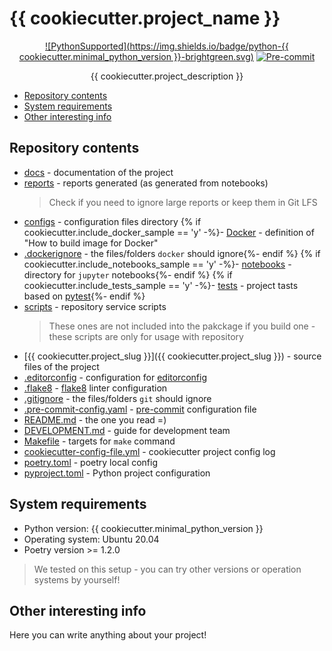 # {{ cookiecutter.project_name }}

<div align="center">

[![PythonSupported](https://img.shields.io/badge/python-{{ cookiecutter.minimal_python_version }}-brightgreen.svg)](https://python3statement.org/#sections50-why)
[![Pre-commit](https://img.shields.io/badge/pre--commit-enabled-brightgreen?logo=pre-commit&logoColor=white)](https://pre-commit.com/)

{{ cookiecutter.project_description }}

</div>

- [Repository contents](#repository-contents)
- [System requirements](#system-requirements)
- [Other interesting info](#other-interesting-info)

## Repository contents

- [docs](docs) - documentation of the project
- [reports](reports) - reports generated (as generated from notebooks)
  > Check if you need to ignore large reports or keep them in Git LFS
- [configs](configs) - configuration files directory
{% if cookiecutter.include_docker_sample == 'y' -%}- [Docker](Docker) - definition of "How to build image for Docker"
- [.dockerignore](.dockerignore) - the files/folders `docker` should ignore{%- endif %}
{% if cookiecutter.include_notebooks_sample == 'y' -%}- [notebooks](notebooks) - directory for `jupyter` notebooks{%- endif %}
{% if cookiecutter.include_tests_sample == 'y' -%}- [tests](tests) - project tasts based on [pytest](https://docs.pytest.org/en/stable/){%- endif %}
- [scripts](scripts) - repository service scripts
  > These ones are not included into the pakckage if you build one - these scripts are only for usage with repository
- [{{ cookiecutter.project_slug }}]({{ cookiecutter.project_slug }}) - source files of the project
- [.editorconfig](.editorconfig) - configuration for [editorconfig](https://editorconfig.org/)
- [.flake8](.flake8) - [flake8](https://github.com/pycqa/flake8) linter configuration
- [.gitignore](.gitignore) - the files/folders `git` should ignore
- [.pre-commit-config.yaml](.pre-commit-config.yaml) - [pre-commit](https://pre-commit.com/) configuration file
- [README.md](README.md) - the one you read =)
- [DEVELOPMENT.md](DEVELOPMENT.md) - guide for development team
- [Makefile](Makefile) - targets for `make` command
- [cookiecutter-config-file.yml](cookiecutter-config-file.yml) - cookiecutter project config log
- [poetry.toml](poetry.toml) - poetry local config
- [pyproject.toml](pyproject.toml) - Python project configuration

## System requirements

- Python version: {{ cookiecutter.minimal_python_version }}
- Operating system: Ubuntu 20.04
- Poetry version >= 1.2.0

> We tested on this setup - you can try other versions or operation systems by yourself!

## Other interesting info

Here you can write anything about your project!
